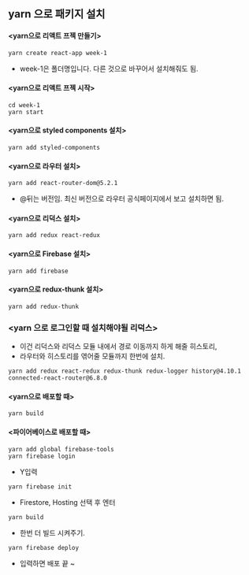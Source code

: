 ## yarn 으로 패키지 설치

#### <yarn으로 리액트 프젝 만들기>

```
yarn create react-app week-1
```
- week-1은 폴더명입니다. 다른 것으로 바꾸어서 설치해줘도 됨.

#### <yarn으로 리액트 프젝 시작>

```
cd week-1
yarn start
```

#### <yarn으로 styled components 설치>

```
yarn add styled-components
```

#### <yarn으로 라우터 설치>

```
yarn add react-router-dom@5.2.1
```
- @뒤는 버전임. 최신 버전으로 라우터 공식페이지에서 보고 설치하면 됨.


#### <yarn으로 리덕스 설치>

```
yarn add redux react-redux
```

#### <yarn으로  Firebase 설치>

```
yarn add firebase
```

#### <yarn으로  redux-thunk 설치>

```
yarn add redux-thunk
```

### <yarn 으로 로그인할 때 설치해야될 리덕스>
- 이건 리덕스와 리덕스 모듈 내에서 경로 이동까지 하게 해줄 히스토리, 
- 라우터와 히스토리를 엮어줄 모듈까지 한번에 설치.

```
yarn add redux react-redux redux-thunk redux-logger history@4.10.1 connected-react-router@6.8.0
```

#### <yarn으로  배포할 때>

```
yarn build
```
#### <파이어베이스로 배포할 때>

```
yarn add global firebase-tools
yarn firebase login
```
- Y입력 
```
yarn firebase init
```
- Firestore, Hosting 선택 후 엔터
```
yarn build
```
- 한번 더 빌드 시켜주기.
```
yarn firebase deploy
```
- 입력하면 배포 끝 ~